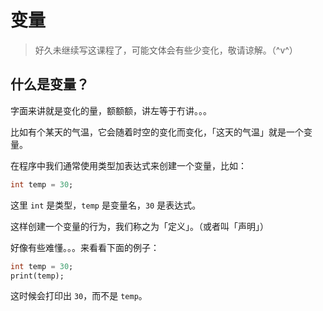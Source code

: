 # 变量

> 好久未继续写这课程了，可能文体会有些少变化，敬请谅解。（^v^）


## 什么是变量？

字面来讲就是变化的量，额额额，讲左等于冇讲。。。

比如有个某天的气温，它会随着时空的变化而变化，「这天的气温」就是一个变量。

在程序中我们通常使用类型加表达式来创建一个变量，比如：

```dart
int temp = 30;
```

这里 `int` 是类型，`temp` 是变量名，`30` 是表达式。

这样创建一个变量的行为，我们称之为「定义」。（或者叫「声明」）

好像有些难懂。。。来看看下面的例子：

```dart
int temp = 30;
print(temp);
```

这时候会打印出 `30`，而不是 `temp`。